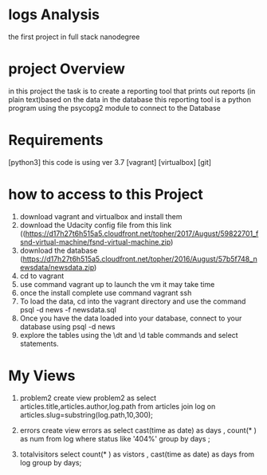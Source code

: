 # logs Analysis
the first project in full stack nanodegree
# project Overview
in this project the task is to create a reporting tool
that prints out reports (in plain text)based on the data in the database
this reporting tool  is a python program using the psycopg2  module to connect
to the Database
# Requirements
[python3] this code is using ver 3.7
[vagrant]
[virtualbox]
[git]
# how to access to this Project
1. download vagrant and virtualbox and install them
2. download the Udacity config file from this link ((https://d17h27t6h515a5.cloudfront.net/topher/2017/August/59822701_fsnd-virtual-machine/fsnd-virtual-machine.zip)
3. download the database (https://d17h27t6h515a5.cloudfront.net/topher/2016/August/57b5f748_newsdata/newsdata.zip)
4. cd to vagrant
5. use command vagrant up to launch the vm it may take time
6. once the install complete use command vagrant ssh
7. To load the data, cd into the vagrant directory and use the command psql -d news -f newsdata.sql
8. Once you have the data loaded into your database, connect to your database using psql -d news
9. explore the tables using the \dt and \d table commands and select statements.


# My Views
1. problem2
create view problem2 as select articles.title,articles.author,log.path from articles
join log on articles.slug=substring(log.path,10,300);



2. errors
create view errors as select cast(time as date) as days ,
 count(* ) as num from log where status like '404%' group by days ;
3. totalvisitors
select count(* ) as vistors , cast(time as date) as days from log group by days;
